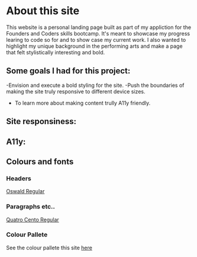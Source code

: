 # About this site
This website is a personal landing page built as part of my appliction for the Founders and Coders skills bootcamp. It's meant to showcase my progress learing to code
so for and to show case my current work. I also wanted to highlight my unique background in the performing arts and make a page that felt stylistically interesting and bold. 

## Some goals I had for this project:
-Envision and execute a bold styling for the site.
-Push the boundaries of making the site truly responsive to different device sizes.
- To learn more about making content trully A11y friendly.

## Site responsiness:


## A11y:

## Colours and fonts

### Headers 
  [Oswald Regular](https://fonts.google.com/specimen/Oswald) 
 
 ### Paragraphs etc..
  [Quatro Cento Regular](https://fonts.google.com/specimen/Quattrocento)
  
  ### Colour Pallete
    
   See the colour pallete this site [here](https://coolors.co/fffcf2-ccc5b9-403d39-252422-eb5e28)
